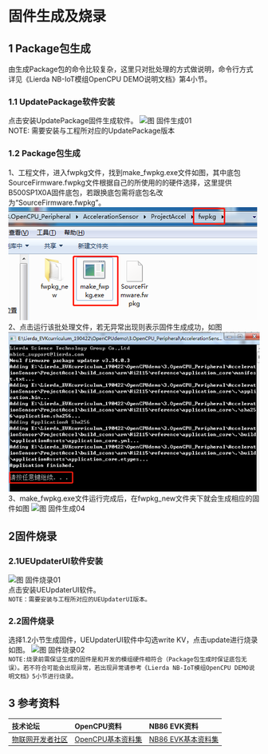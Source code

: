 #  固件生成及烧录

## 1 Package包生成

由生成Package包的命令比较复杂，这里只对批处理的方式做说明，命令行方式详见《Lierda NB-IoT模组OpenCPU DEMO说明文档》第4小节。  
### 1.1	UpdatePackage软件安装
点击安装UpdatePackage固件生成软件。
![图 固件生成01](../../Picture/固件生成01.png)  
NOTE: 需要安装与工程所对应的UpdatePackage版本  
### 1.2	Package包生成  
1、工程文件，进入fwpkg文件，找到make_fwpkg.exe文件如图，其中底包SourceFirmware.fwpkg文件根据自己的所使用的的硬件选择，这里提供B500SP1X0A固件底包，若跟换底包需将底包名改为“SourceFirmware.fwpkg”。 
 ![图 固件生成02_1](../../Picture/固件生成02_1.png)   
2、点击运行该批处理文件，若无异常出现则表示固件生成成功，如图 
 ![图 固件生成03_1](../../Picture/固件生成03_1.png) 
3、make_fwpkg.exe文件运行完成后，在fwpkg_new文件夹下就会生成相应的固件如图
 ![图 固件生成04](../../Picture/固件生成04.png) 


## 2固件烧录
### 2.1UEUpdaterUI软件安装
![图 固件烧录01](../../Picture/固件烧录01.png)  
点击安装UEUpdaterUI软件。  
`NOTE：需要安装与工程所对应的UEUpdaterUI版本。`

### 2.2固件烧录
选择1.2小节生成固件，UEUpdaterUI软件中勾选write KV，点击update进行烧录如图。
![图 固件烧录02](../../Picture/固件烧录02.png)  
`NOTE:烧录前需保证生成的固件是和开发的模组硬件相符合（Package包生成时保证底包无误）。若不符合可能会出现异常，若出现异常请参考《Lierda NB-IoT模组OpenCPU DEMO说明文档》5小节进行烧录。`  

## 3 参考资料  

| 技术论坛 | OpenCPU资料 | NB86 EVK资料
| :----------- | :----------- | :----------- |
| [物联网开发者社区](http://bbs.lierda.com) |  [OpenCPU基本资料集](https://github.com/lierda-nb-iot-team/Lierda_OpenCPU_SDK) |  [NB86 EVK基本资料集](https://github.com/lierda-nb-iot-team/Lierda_NB86_EVK) |
